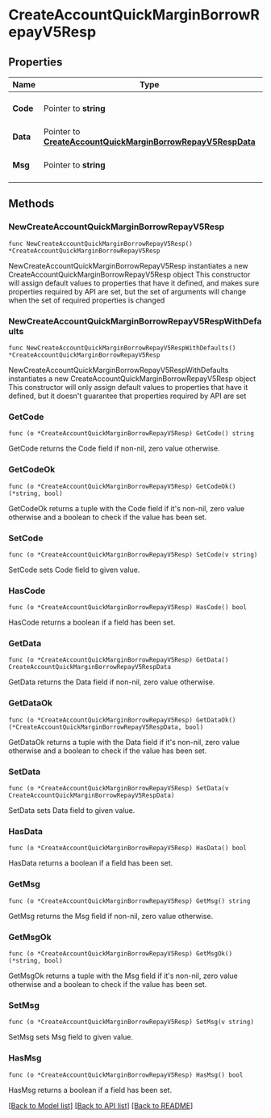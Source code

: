# CreateAccountQuickMarginBorrowRepayV5Resp

## Properties

Name | Type | Description | Notes
------------ | ------------- | ------------- | -------------
**Code** | Pointer to **string** |  | [optional] [default to ""]
**Data** | Pointer to [**CreateAccountQuickMarginBorrowRepayV5RespData**](CreateAccountQuickMarginBorrowRepayV5RespData.md) |  | [optional] 
**Msg** | Pointer to **string** |  | [optional] [default to ""]

## Methods

### NewCreateAccountQuickMarginBorrowRepayV5Resp

`func NewCreateAccountQuickMarginBorrowRepayV5Resp() *CreateAccountQuickMarginBorrowRepayV5Resp`

NewCreateAccountQuickMarginBorrowRepayV5Resp instantiates a new CreateAccountQuickMarginBorrowRepayV5Resp object
This constructor will assign default values to properties that have it defined,
and makes sure properties required by API are set, but the set of arguments
will change when the set of required properties is changed

### NewCreateAccountQuickMarginBorrowRepayV5RespWithDefaults

`func NewCreateAccountQuickMarginBorrowRepayV5RespWithDefaults() *CreateAccountQuickMarginBorrowRepayV5Resp`

NewCreateAccountQuickMarginBorrowRepayV5RespWithDefaults instantiates a new CreateAccountQuickMarginBorrowRepayV5Resp object
This constructor will only assign default values to properties that have it defined,
but it doesn't guarantee that properties required by API are set

### GetCode

`func (o *CreateAccountQuickMarginBorrowRepayV5Resp) GetCode() string`

GetCode returns the Code field if non-nil, zero value otherwise.

### GetCodeOk

`func (o *CreateAccountQuickMarginBorrowRepayV5Resp) GetCodeOk() (*string, bool)`

GetCodeOk returns a tuple with the Code field if it's non-nil, zero value otherwise
and a boolean to check if the value has been set.

### SetCode

`func (o *CreateAccountQuickMarginBorrowRepayV5Resp) SetCode(v string)`

SetCode sets Code field to given value.

### HasCode

`func (o *CreateAccountQuickMarginBorrowRepayV5Resp) HasCode() bool`

HasCode returns a boolean if a field has been set.

### GetData

`func (o *CreateAccountQuickMarginBorrowRepayV5Resp) GetData() CreateAccountQuickMarginBorrowRepayV5RespData`

GetData returns the Data field if non-nil, zero value otherwise.

### GetDataOk

`func (o *CreateAccountQuickMarginBorrowRepayV5Resp) GetDataOk() (*CreateAccountQuickMarginBorrowRepayV5RespData, bool)`

GetDataOk returns a tuple with the Data field if it's non-nil, zero value otherwise
and a boolean to check if the value has been set.

### SetData

`func (o *CreateAccountQuickMarginBorrowRepayV5Resp) SetData(v CreateAccountQuickMarginBorrowRepayV5RespData)`

SetData sets Data field to given value.

### HasData

`func (o *CreateAccountQuickMarginBorrowRepayV5Resp) HasData() bool`

HasData returns a boolean if a field has been set.

### GetMsg

`func (o *CreateAccountQuickMarginBorrowRepayV5Resp) GetMsg() string`

GetMsg returns the Msg field if non-nil, zero value otherwise.

### GetMsgOk

`func (o *CreateAccountQuickMarginBorrowRepayV5Resp) GetMsgOk() (*string, bool)`

GetMsgOk returns a tuple with the Msg field if it's non-nil, zero value otherwise
and a boolean to check if the value has been set.

### SetMsg

`func (o *CreateAccountQuickMarginBorrowRepayV5Resp) SetMsg(v string)`

SetMsg sets Msg field to given value.

### HasMsg

`func (o *CreateAccountQuickMarginBorrowRepayV5Resp) HasMsg() bool`

HasMsg returns a boolean if a field has been set.


[[Back to Model list]](../README.md#documentation-for-models) [[Back to API list]](../README.md#documentation-for-api-endpoints) [[Back to README]](../README.md)


